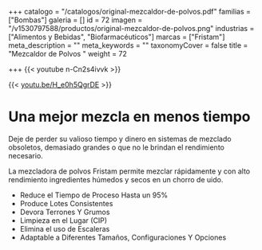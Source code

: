 +++
catalogo = "/catalogos/original-mezcaldor-de-polvos.pdf"
familias = ["Bombas"]
galeria = []
id = 72
imagen = "/v1530797588/productos/original-mezcaldor-de-polvos.png"
industrias = ["Alimentos y Bebidas", "Biofarmacéuticos"]
marcas = ["Fristam"]
meta_description = ""
meta_keywords = ""
taxonomyCover = false
title = "Mezcaldor de Polvos "
weight = 72

+++
{{< youtube n-Cn2s4ivvk >}}

{{< [youtu.be/H_e0h5QgrDE](https://youtu.be/H_e0h5QgrDE "https://youtu.be/H_e0h5QgrDE") >}}

# Una mejor mezcla en menos tiempo

Deje de perder su valioso tiempo y dinero en sistemas de mezclado obsoletos, demasiado grandes o que no le brindan el rendimiento necesario.

La mezcladora de polvos Fristam permite mezclar rápidamente y con alto rendimiento ingredientes húmedos y secos en un chorro de uido.

* Reduce el Tiempo de Proceso Hasta un 95%
* Produce Lotes Consistentes
* Devora Terrones Y Grumos
* Limpieza en el Lugar (CIP)
* Elimina el uso de Escaleras
* Adaptable a Diferentes Tamaños, Configuraciones Y Opciones